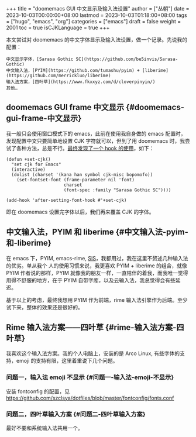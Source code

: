 +++
title = "doomemacs GUI 中文显示及输入法设置"
author = ["丛朝"]
date = 2023-10-03T00:00:00+08:00
lastmod = 2023-10-03T01:18:00+08:00
tags = ["hugo", "emacs", "org"]
categories = ["emacs"]
draft = false
weight = 2001
toc = true
isCJKLanguage = true
+++

本文尝试对 doomemacs 的中文字体显示及输入法设置，做一个记录。先说我的配置：

    中文显示字体，[Sarasa Gothic SC](https://github.com/be5invis/Sarasa-Gothic)
    中文输入法，[PYIM](https://github.com/tumashu/pyim) + [liberime](https://github.com/merrickluo/liberime)
    输入法方案，[四叶草](https://www.fkxxyz.com/d/cloverpinyin/)
    其他…


## doomemacs GUI frame 中文显示 {#doomemacs-gui-frame-中文显示}

我一般只会使用窗口模式下的 emacs，此前在使用我自身做的 emacs 配置时，发现配置中文只要简单地设置 CJK 字符就可以，但到了用 doomemacs 时，我尝试了各种方法，总是不行。[最终发现了一个 hook 的使用](https://emacs-china.org/t/doom-emacs/23513/10)，如下：

```emacs-lisp
(defun +set-cjk()
  "set cjk for Emacs"
  (interactive)
  (dolist (charset '(kana han symbol cjk-misc bopomofo))
    (set-fontset-font (frame-parameter nil 'font)
                      charset
                      (font-spec :family "Sarasa Gothic SC"))))

(add-hook 'after-setting-font-hook #'+set-cjk)
```

即在 doomemacs 设置完字体以后，我们再来覆盖 CJK 的字体。


## 中文输入法，PYIM 和 liberime {#中文输入法-pyim-和-liberime}

在 emacs 下，PYIM, emacs-rime, [SIS](https://github.com/laishulu/emacs-smart-input-source)，我都用过，我在这里不赘述几种输入法的优劣。单从我个 人的使用习惯来说，我更喜欢 PYIM + liberime 的组合，就像 PYIM 作者说的那样，PYIM 就像我的朋友一样，一直陪伴的着我，而我唯一觉得用得不舒服的地方，在于 PYIM 自带字库，以及云输入法，我总觉得会有些延迟。

基于以上的考虑，最终我想用 PYIM 作为前端，rime 输入法引擎作为后端。至少试下来，整体的效果还是很好的。


## Rime 输入法方案——四叶草 {#rime-输入法方案-四叶草}

我喜欢这个输入法方案。我的个人电脑上，安装的是 Arco Linux, 有些字体的支持，emoji 的支持有限，这里着重说下几个问题。


### 问题一，输入法 emoji 不显示 {#问题一-输入法-emoji-不显示}

安装 fontconfig 的配置，见 <https://github.com/szclsya/dotfiles/blob/master/fontconfig/fonts.conf>


### 问题二，四叶草输入方案 {#问题二-四叶草输入方案}

最好不要和系统输入法共用一个。
